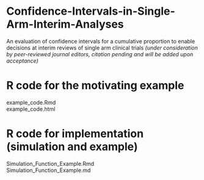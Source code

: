 # Confidence-Intervals-in-Single-Arm-Interim-Analyses
An evaluation of confidence intervals for a cumulative proportion to enable decisions at interim reviews of single arm clinical trials
_(under consideration by peer-reviewed journal editors, citation pending and will be added upon acceptance)_

# R code for the motivating example
example_code.Rmd  
example_code.html

# R code for implementation (simulation and example)
Simulation_Function_Example.Rmd  
Simulation_Function_Example.md
